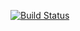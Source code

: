 [![Build Status](https://travis-ci.org/tomkis1/salsa-ng-loading-mask.svg?branch=master)](https://travis-ci.org/tomkis1/salsa-ng-loading-mask)